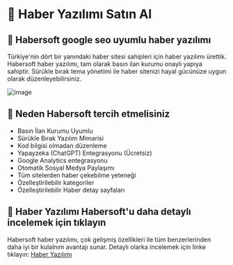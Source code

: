 # 🔴 Haber Yazılımı Satın Al
## 🌟 Habersoft google seo uyumlu haber yazılımı
Türkiye'nin dört bir yanındaki haber sitesi sahipleri için haber yazılımı ürettik. Habersoft haber yazılımı, tam olarak basın ilan kurumu onaylı yapıya sahiptir. Sürükle bırak tema yönetimi ile haber sitenizi hayal gücünüze uygun olarak düzenleyebilirsiniz. 

![image](https://github.com/user-attachments/assets/6a89e8f4-e61e-4773-9d04-d7c99ba0b123)

## 🌟 Neden Habersoft tercih etmelisiniz
- Basın İlan Kurumu Uyumlu
- Sürükle Bırak Yazılım Mimarisi
- Kod bilgisi olmadan düzenleme
- Yapayzeka (ChatGPT) Entegrasyonu (Ücretsiz)
- Google Analytics entegrasyonu
- Otomatik Sosyal Medya Paylaşımı
- Tüm sitelerden haber çekebilme yeteneği
- Özelleştirilebilir kategoriler
- Özelleştirilebilir Haber detay sayfaları

## 🌟 Haber Yazılımı Habersoft'u daha detaylı incelemek için tıklayın
Habersoft haber yazılımı, çok gelişmiş özellikleri ile tüm benzerlerinden daha iyi bir kulalnım avantajı sunar. Detaylı olarka incelemek için linke tıklayın: 
[Haber Yazılımı](https://www.habersoft.com/)
